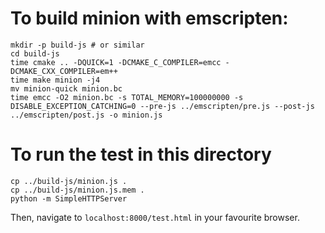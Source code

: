 
# To build minion with emscripten:

```
mkdir -p build-js # or similar
cd build-js
time cmake .. -DQUICK=1 -DCMAKE_C_COMPILER=emcc -DCMAKE_CXX_COMPILER=em++
time make minion -j4
mv minion-quick minion.bc
time emcc -O2 minion.bc -s TOTAL_MEMORY=100000000 -s DISABLE_EXCEPTION_CATCHING=0 --pre-js ../emscripten/pre.js --post-js ../emscripten/post.js -o minion.js
```


# To run the test in this directory

```
cp ../build-js/minion.js .
cp ../build-js/minion.js.mem .
python -m SimpleHTTPServer
```

Then, navigate to `localhost:8000/test.html` in your favourite browser.

